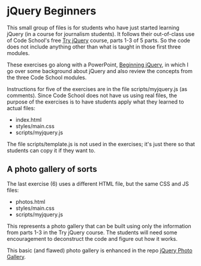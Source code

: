 jQuery Beginners
================

This small group of files is for students who have just started learning jQuery (in a course for journalism students). It follows their out-of-class use of Code School's free [Try jQuery](http://try.jquery.com/) course, parts 1-3 of 5 parts. So the code does not include anything other than what is taught in those first three modules.

These exercises go along with a PowerPoint, [Beginning jQuery](http://www.slideshare.net/macloo/j-query-review1), in which I go over some background about jQuery and also review the concepts from the three Code School modules.

Instructions for five of the exercises are in the file scripts/myjquery.js (as comments). Since Code School does not have us using real files, the purpose of the exercises is to have students apply what they learned to actual files:

+ index.html
+ styles/main.css
+ scripts/myjquery.js

The file scripts/template.js is not used in the exercises; it's just there so that students can copy it if they want to.

## A photo gallery of sorts

The last exercise (6) uses a different HTML file, but the same CSS and JS files:

+ photos.html
+ styles/main.css
+ scripts/myjquery.js

This represents a photo gallery that can be built using only the information from parts 1-3 in the Try jQuery course. The students will need some encouragement to deconstruct the code and figure out how it works.

This basic (and flawed) photo gallery is enhanced in the repo [jQuery Photo Gallery](https://github.com/macloo/jquery-photo-gallery).
